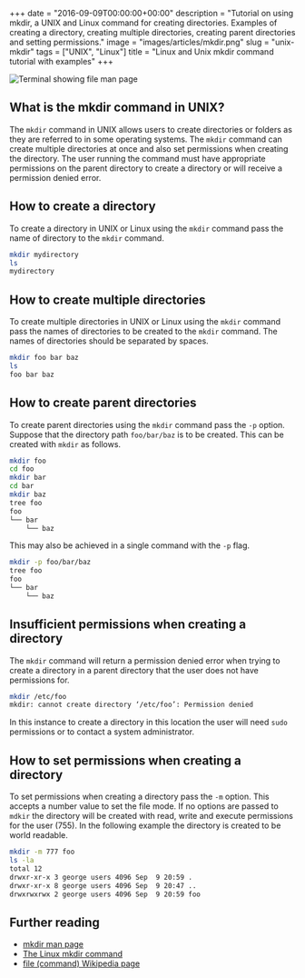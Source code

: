 +++
date = "2016-09-09T00:00:00+00:00"
description = "Tutorial on using mkdir, a UNIX and Linux command for creating directories. Examples of creating a directory, creating multiple directories, creating parent directories and setting permissions."
image = "images/articles/mkdir.png"
slug = "unix-mkdir"
tags = ["UNIX", "Linux"]
title = "Linux and Unix mkdir command tutorial with examples"
+++

![Terminal showing file man page][2]

## What is the mkdir command in UNIX?

The `mkdir` command in UNIX allows users to create directories or folders as
they are referred to in some operating systems. The `mkdir` command can create
multiple directories at once and also set permissions when creating the
directory. The user running the command must have appropriate permissions on the
parent directory to create a directory or will receive a permission denied
error.

## How to create a directory

To create a directory in UNIX or Linux using the `mkdir` command pass the name
of directory to the `mkdir` command.

```sh
mkdir mydirectory
ls
mydirectory
```

## How to create multiple directories

To create multiple directories in UNIX or Linux using the `mkdir` command pass
the names of directories to be created to the `mkdir` command. The names of
directories should be separated by spaces.

```sh
mkdir foo bar baz
ls
foo bar baz
```

## How to create parent directories

To create parent directories using the `mkdir` command pass the `-p` option.
Suppose that the directory path `foo/bar/baz` is to be created. This can be
created with `mkdir` as follows.

```sh
mkdir foo
cd foo
mkdir bar
cd bar
mkdir baz
tree foo
foo
└── bar
    └── baz
```

This may also be achieved in a single command with the `-p` flag.

```sh
mkdir -p foo/bar/baz
tree foo
foo
└── bar
    └── baz
```

## Insufficient permissions when creating a directory

The `mkdir` command will return a permission denied error when trying to create
a directory in a parent directory that the user does not have permissions for.

```sh
mkdir /etc/foo
mkdir: cannot create directory ‘/etc/foo’: Permission denied
```

In this instance to create a directory in this location the user will need
`sudo` permissions or to contact a system administrator.

## How to set permissions when creating a directory

To set permissions when creating a directory pass the `-m` option. This accepts
a number value to set the file mode. If no options are passed to `mdkir` the
directory will be created with read, write and execute permissions for the user
(755). In the following example the directory is created to be world readable.

```sh
mkdir -m 777 foo
ls -la
total 12
drwxr-xr-x 3 george users 4096 Sep  9 20:59 .
drwxr-xr-x 8 george users 4096 Sep  9 20:47 ..
drwxrwxrwx 2 george users 4096 Sep  9 20:59 foo
```

## Further reading

- [mkdir man page][1]
- [The Linux mkdir command][3]
- [file (command) Wikipedia page][4]

[1]: http://linux.die.net/man/1/mkdir
[2]: /images/articles/mkdir.webp "Linux and Unix mkdir command"
[3]: http://ww.linfo.org/mkdir.html
[4]: https://en.wikipedia.org/wiki/Mkdir

